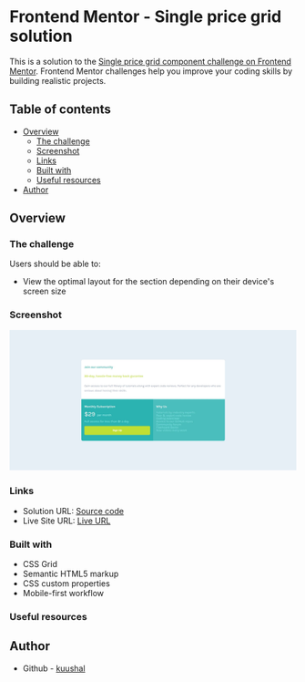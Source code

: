 # Frontend Mentor - Single price grid solution

This is a solution to the [Single price grid component challenge on Frontend Mentor](https://www.frontendmentor.io/challenges/single-price-grid-component-5ce41129d0ff452fec5abbbc). Frontend Mentor challenges help you improve your coding skills by building realistic projects. 

## Table of contents

- [Overview](#overview)
  - [The challenge](#the-challenge)
  - [Screenshot](#screenshot)
  - [Links](#links)
  - [Built with](#built-with)
  - [Useful resources](#useful-resources)
- [Author](#author)

## Overview

### The challenge

Users should be able to:

- View the optimal layout for the section depending on their device's screen size

### Screenshot

![](./screenshot.JPG)


### Links

- Solution URL: [Source code](https://github.com/kuushal/frontend-mentor/tree/main/single-price-grid-component/)
- Live Site URL: [Live URL](https://kuushal.github.io/frontend-mentor/single-price-grid-component/)

### Built with

- CSS Grid
- Semantic HTML5 markup
- CSS custom properties
- Mobile-first workflow

### Useful resources


## Author

- Github - [kuushal](https://www.github.com/kuushal)